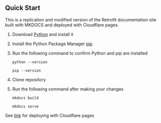 ## Quick Start

This is a replication and modified version of the Retrofit documentation site built with MKDOCS and deployed with Cloudflare pages.



1. Download [Python](https://python.org/downloads/) and install it
2. Install the Python Package Manager [pip](https://pip.pypa.io/en/stable/installation/)
3. Run the following command to confirm Python and pip are installed

   ```
   python --version

   pip --version
   ```
4. Clone repository
5. Run the following command after making your changes
   ```
   mkdocs build

   mkdocs serve 
   ```



See [link](https://developers.cloudflare.com/pages/framework-guides/deploy-an-mkdocs-site/) for deploying with Cloudflare pages




